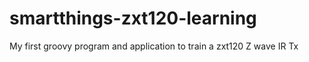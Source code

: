 # smartthings-zxt120-learning
My first groovy program and application to train a zxt120 Z wave IR Tx
